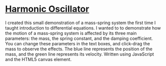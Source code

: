 # [Harmonic Oscillator](http://drknotter.github.io/harmonic-oscillator)

I created this small demonstration of a mass-spring system the first time I taught introduction to differential equations. I wanted to to demonstrate how the motion of a mass-spring system is affected by its three main parameters: the mass, the spring constant, and the damping coefficient. You can change these parameters in the text boxes, and click-drag the mass to observe the effects. The blue line represents the position of the mass, and the green line represents its velocity. Written using JavaScript and the HTML5 canvas element.
